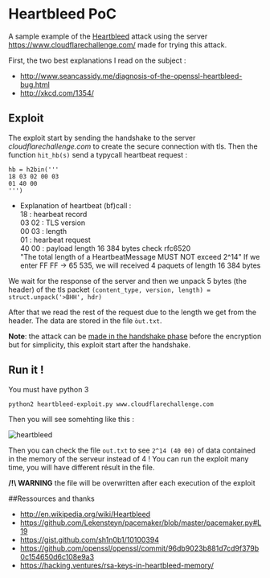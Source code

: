 Heartbleed PoC
===========

A sample example of the [Heartbleed](http://en.wikipedia.org/wiki/Heartbleed) attack using the server https://www.cloudflarechallenge.com/ made for trying this attack.

First, the two best explanations I read on the subject :
* http://www.seancassidy.me/diagnosis-of-the-openssl-heartbleed-bug.html 
* http://xkcd.com/1354/

## Exploit

The exploit start by sending the handshake to the server *cloudflarechallenge.com* to create the secure connection with tls. Then the function `hit_hb(s)` send a typycall heartbeat request :
```
hb = h2bin('''
18 03 02 00 03
01 40 00
''')
````

* Explanation of heartbeat (bf)call : <br>
    18      : hearbeat record  <br>
    03 02   : TLS version  <br>
    00 03   : length  <br>
    01      : hearbeat request  <br>
    40 00   : payload length 16 384 bytes check rfc6520  <br>
                "The total length of a HeartbeatMessage MUST NOT exceed 2^14"
                If we enter FF FF -> 65 535, we will received 4 paquets of length 16 384 bytes
                
We wait for the response of the server and then we unpack 5 bytes (the header) of the tls packet `(content_type, version, length) = struct.unpack('>BHH', hdr)`

After that we read the rest of the request due to the length we get from the header.
The data are stored in the file `òut.txt`.
                
**Note**: the attack can be [made in the handshake phase](http://security.stackexchange.com/a/55117/41351) before the encryption but for simplicity, this exploit start after the handshake. 

## Run it !

You must have python 3

```
python2 heartbleed-exploit.py www.cloudflarechallenge.com
```

Then you will see somehting like this :

![heartbleed](https://i.gyazo.com/ccd58098438eff4124bf1e9bb9776ae5.png)

Then you can check the file `out.txt` to see `2^14 (40 00)` of data contained in the memory of the serveur instead of 4 !
You can run the exploit many time, you will have different résult in the file. 

**/!\ WARNING** the file will be overwritten after each execution of the exploit

##Ressources and thanks

* http://en.wikipedia.org/wiki/Heartbleed
* https://github.com/Lekensteyn/pacemaker/blob/master/pacemaker.py#L19
* https://gist.github.com/sh1n0b1/10100394
* https://github.com/openssl/openssl/commit/96db9023b881d7cd9f379b0c154650d6c108e9a3
* https://hacking.ventures/rsa-keys-in-heartbleed-memory/
